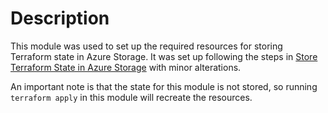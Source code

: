 # Description

This module was used to set up the required resources for storing Terraform state in Azure Storage.
It was set up following the steps in [Store Terraform State in Azure Storage](https://learn.microsoft.com/en-us/azure/developer/terraform/store-state-in-azure-storage?tabs=azure-cli) with minor alterations.

An important note is that the state for this module is not stored, so running `terraform apply` in this module
will recreate the resources.
